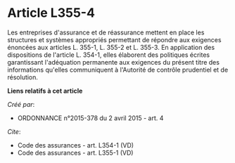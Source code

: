 # Article L355-4

Les entreprises d'assurance et de réassurance mettent en place les structures et systèmes appropriés permettant de répondre
aux exigences énoncées aux articles L. 355-1, L. 355-2 et L. 355-3. En application des dispositions de l'article L. 354-1,
elles élaborent des politiques écrites garantissant l'adéquation permanente aux exigences du présent titre des informations
qu'elles communiquent à l'Autorité de contrôle prudentiel et de résolution.

**Liens relatifs à cet article**

_Créé par_:

  - ORDONNANCE n°2015-378 du 2 avril 2015 - art. 4

_Cite_:

  - Code des assurances - art. L354-1 (VD)
  - Code des assurances - art. L355-1 (VD)
